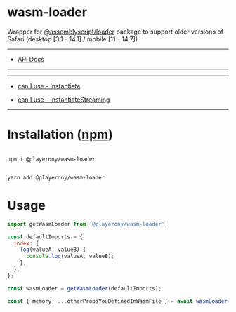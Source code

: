 # wasm-loader

Wrapper for [@assemblyscript/loader](https://www.npmjs.com/package/@assemblyscript/loader) package to support older versions of Safari (desktop [3.1 - 14.1] / mobile [11 - 14.7])

---

- [API Docs](https://playerony.github.io/wasm-loader)

---

---

- [can I use - instantiate](https://caniuse.com/?search=instantiate)

- [can I use - instantiateStreaming](https://caniuse.com/?search=instantiateStreaming)

---

# Installation ([npm](https://www.npmjs.com/package/@playerony/wasm-loader))

```

npm i @playerony/wasm-loader

```

```

yarn add @playerony/wasm-loader

```

# Usage

```js
import getWasmLoader from '@playerony/wasm-loader';

const defaultImports = {
  index: {
    log(valueA, valueB) {
      console.log(valueA, valueB);
    },
  },
};

const wasmLoader = getWasmLoader(defaultImports);

const { memory, ...otherPropsYouDefinedInWasmFile } = await wasmLoader('/build/optimized.wasm');
```
